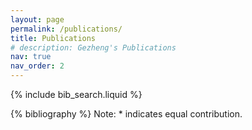 ```yaml
---
layout: page
permalink: /publications/
title: Publications
# description: Gezheng's Publications
nav: true
nav_order: 2
---
```


<!-- _pages/publications.md -->

<!-- Bibsearch Feature -->

{% include bib_search.liquid %}

<div class="publications">

{% bibliography %}
Note: * indicates equal contribution.

</div>
